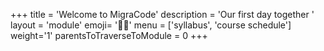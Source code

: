 +++
title = 'Welcome to MigraCode'
description = 'Our first day together '
layout = 'module'
emoji= '🫶🏽'
menu = ['syllabus', 'course schedule']
weight='1'
parentsToTraverseToModule = 0
+++
